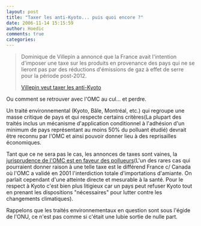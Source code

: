 ```yaml
---
layout: post
title: "Taxer les anti-Kyoto... puis quoi encore ?"
date: 2006-11-14 15:15:59
author: Hoedic
comments: true
categories: 
---
```



<blockquote class="citation">Dominique de Villepin a annoncé que la France avait l'intention d'imposer une taxe sur les produits en provenance des pays qui ne se lieront pas par des réductions d'émissions de gaz à effet de serre pour la période post-2012.

[Villepin veut taxer les anti-Kyoto](http://www.ledevoir.com/2006/11/14/122819.html)
</blockquote>

Ou comment se retrouver avec l'OMC au cul... et perdre.

Un traité environnemental (Kyoto, Bâle, Montréal, etc.) qui regroupe une masse critique de pays et qui respecte certains critères(La plupart des traités inclus un mécanisme d'application conditionnel à l'adhésion d'un minimum de pays représentant au moins 50% du polluant étudié) devrait être reconnu par l'OMC et ainsi pouvoir donner lieu à des reprisailles économiques.

Tant que ce ne sera pas le cas, les annonces de taxes sont vaines, la [jurisprudence de l'OMC est en faveur des pollueurs](http://www.wto.org/french/tratop_f/envir_f/edis00_f.htm)(L'un des rares cas qui pourraient donner raison à une telle taxe est le différend France c/ Canada où l'OMC a validé en 2001 l'interdiction totale d'importations d'amiante. On parlait cependant d'une atteinte directe et mesurable à la santé. Pour le respect à Kyoto c'est bien plus litigieux car un pays peut refuser Kyoto tout en prenant les dispositions "nécessaires" pour lutter contre les changements climatiques).

Rappelons que les traités environnementaux en question sont sous l'égide de l'ONU, ce n'est pas comme si c'était une lubie sortie de nulle part.